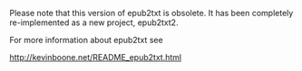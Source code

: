 Please note that this version of epub2txt is obsolete. It has been completely re-implemented as a new project, epub2txt2.

For more information about epub2txt see

http://kevinboone.net/README_epub2txt.html
